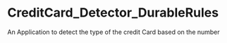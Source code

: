 # CreditCard_Detector_DurableRules
An Application to detect the type of the credit Card based on the number

